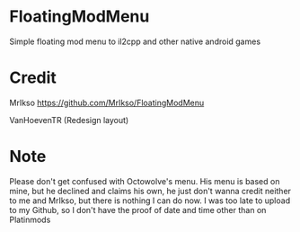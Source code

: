 # FloatingModMenu
Simple floating mod menu to il2cpp and other native android games

# Credit
MrIkso https://github.com/MrIkso/FloatingModMenu

VanHoevenTR (Redesign layout)

# Note
Please don't get confused with Octowolve's menu. His menu is based on mine, but he declined and claims his own, he just don't wanna credit neither to me and MrIkso, but there is nothing I can do now. I was too late to upload to my Github, so I don't have the proof of date and time other than on Platinmods
